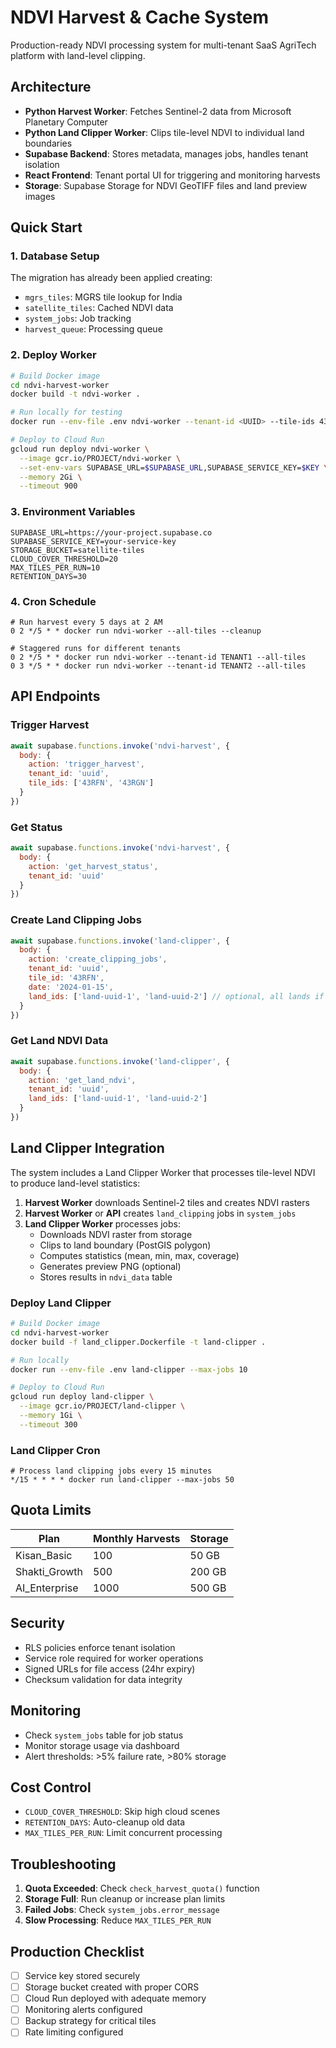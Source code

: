 # NDVI Harvest & Cache System

Production-ready NDVI processing system for multi-tenant SaaS AgriTech platform with land-level clipping.

## Architecture

- **Python Harvest Worker**: Fetches Sentinel-2 data from Microsoft Planetary Computer
- **Python Land Clipper Worker**: Clips tile-level NDVI to individual land boundaries  
- **Supabase Backend**: Stores metadata, manages jobs, handles tenant isolation
- **React Frontend**: Tenant portal UI for triggering and monitoring harvests
- **Storage**: Supabase Storage for NDVI GeoTIFF files and land preview images

## Quick Start

### 1. Database Setup
The migration has already been applied creating:
- `mgrs_tiles`: MGRS tile lookup for India
- `satellite_tiles`: Cached NDVI data
- `system_jobs`: Job tracking
- `harvest_queue`: Processing queue

### 2. Deploy Worker

```bash
# Build Docker image
cd ndvi-harvest-worker
docker build -t ndvi-worker .

# Run locally for testing
docker run --env-file .env ndvi-worker --tenant-id <UUID> --tile-ids 43RFN

# Deploy to Cloud Run
gcloud run deploy ndvi-worker \
  --image gcr.io/PROJECT/ndvi-worker \
  --set-env-vars SUPABASE_URL=$SUPABASE_URL,SUPABASE_SERVICE_KEY=$KEY \
  --memory 2Gi \
  --timeout 900
```

### 3. Environment Variables

```env
SUPABASE_URL=https://your-project.supabase.co
SUPABASE_SERVICE_KEY=your-service-key
STORAGE_BUCKET=satellite-tiles
CLOUD_COVER_THRESHOLD=20
MAX_TILES_PER_RUN=10
RETENTION_DAYS=30
```

### 4. Cron Schedule

```cron
# Run harvest every 5 days at 2 AM
0 2 */5 * * docker run ndvi-worker --all-tiles --cleanup

# Staggered runs for different tenants
0 2 */5 * * docker run ndvi-worker --tenant-id TENANT1 --all-tiles
0 3 */5 * * docker run ndvi-worker --tenant-id TENANT2 --all-tiles
```

## API Endpoints

### Trigger Harvest
```javascript
await supabase.functions.invoke('ndvi-harvest', {
  body: {
    action: 'trigger_harvest',
    tenant_id: 'uuid',
    tile_ids: ['43RFN', '43RGN']
  }
})
```

### Get Status
```javascript
await supabase.functions.invoke('ndvi-harvest', {
  body: {
    action: 'get_harvest_status',
    tenant_id: 'uuid'
  }
})
```

### Create Land Clipping Jobs
```javascript
await supabase.functions.invoke('land-clipper', {
  body: {
    action: 'create_clipping_jobs',
    tenant_id: 'uuid',
    tile_id: '43RFN',
    date: '2024-01-15',
    land_ids: ['land-uuid-1', 'land-uuid-2'] // optional, all lands if not specified
  }
})
```

### Get Land NDVI Data
```javascript
await supabase.functions.invoke('land-clipper', {
  body: {
    action: 'get_land_ndvi',
    tenant_id: 'uuid',
    land_ids: ['land-uuid-1', 'land-uuid-2']
  }
})
```

## Land Clipper Integration

The system includes a Land Clipper Worker that processes tile-level NDVI to produce land-level statistics:

1. **Harvest Worker** downloads Sentinel-2 tiles and creates NDVI rasters
2. **Harvest Worker** or **API** creates `land_clipping` jobs in `system_jobs`
3. **Land Clipper Worker** processes jobs:
   - Downloads NDVI raster from storage
   - Clips to land boundary (PostGIS polygon)
   - Computes statistics (mean, min, max, coverage)
   - Generates preview PNG (optional)
   - Stores results in `ndvi_data` table

### Deploy Land Clipper

```bash
# Build Docker image
cd ndvi-harvest-worker
docker build -f land_clipper.Dockerfile -t land-clipper .

# Run locally
docker run --env-file .env land-clipper --max-jobs 10

# Deploy to Cloud Run
gcloud run deploy land-clipper \
  --image gcr.io/PROJECT/land-clipper \
  --memory 1Gi \
  --timeout 300
```

### Land Clipper Cron

```cron
# Process land clipping jobs every 15 minutes
*/15 * * * * docker run land-clipper --max-jobs 50
```

## Quota Limits

| Plan | Monthly Harvests | Storage |
|------|-----------------|---------|
| Kisan_Basic | 100 | 50 GB |
| Shakti_Growth | 500 | 200 GB |
| AI_Enterprise | 1000 | 500 GB |

## Security

- RLS policies enforce tenant isolation
- Service role required for worker operations
- Signed URLs for file access (24hr expiry)
- Checksum validation for data integrity

## Monitoring

- Check `system_jobs` table for job status
- Monitor storage usage via dashboard
- Alert thresholds: >5% failure rate, >80% storage

## Cost Control

- `CLOUD_COVER_THRESHOLD`: Skip high cloud scenes
- `RETENTION_DAYS`: Auto-cleanup old data
- `MAX_TILES_PER_RUN`: Limit concurrent processing

## Troubleshooting

1. **Quota Exceeded**: Check `check_harvest_quota()` function
2. **Storage Full**: Run cleanup or increase plan limits
3. **Failed Jobs**: Check `system_jobs.error_message`
4. **Slow Processing**: Reduce `MAX_TILES_PER_RUN`

## Production Checklist

- [ ] Service key stored securely
- [ ] Storage bucket created with proper CORS
- [ ] Cloud Run deployed with adequate memory
- [ ] Monitoring alerts configured
- [ ] Backup strategy for critical tiles
- [ ] Rate limiting configured